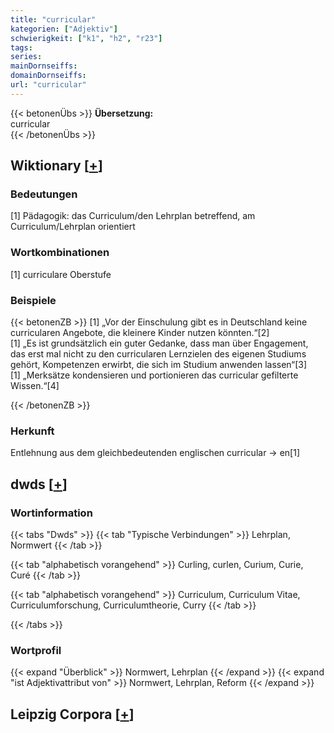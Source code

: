 ```yaml
---
title: "curricular"
kategorien: ["Adjektiv"]
schwierigkeit: ["k1", "h2", "r23"]
tags:
series:
mainDornseiffs:
domainDornseiffs:
url: "curricular"
---
```


{{< betonenÜbs >}}
**Übersetzung:**  
curricular  
{{< /betonenÜbs >}}

## Wiktionary [[+](https://de.wiktionary.org/wiki/curricular)]

### Bedeutungen
[1] Pädagogik: das Curriculum/den Lehrplan betreffend, am Curriculum/Lehrplan orientiert  

### Wortkombinationen
[1] curriculare Oberstufe  

### Beispiele
{{< betonenZB >}}
[1] „Vor der Einschulung gibt es in Deutschland keine curricularen Angebote, die kleinere Kinder nutzen könnten.“[2]  
[1] „Es ist grundsätzlich ein guter Gedanke, dass man über Engagement, das erst mal nicht zu den curricularen Lernzielen des eigenen Studiums gehört, Kompetenzen erwirbt, die sich im Studium anwenden lassen“[3]  
[1] „Merksätze kondensieren und portionieren das curricular gefilterte Wissen.“[4]  

{{< /betonenZB >}}
### Herkunft
Entlehnung aus dem gleichbedeutenden englischen curricular → en[1]  



## dwds [[+](https://www.dwds.de/wb/curricular)]

### Wortinformation
{{< tabs "Dwds" >}}
{{< tab "Typische Verbindungen" >}}
Lehrplan, Normwert
{{< /tab >}}

{{< tab "alphabetisch vorangehend" >}}
Curling, curlen, Curium, Curie, Curé
{{< /tab >}}

{{< tab "alphabetisch vorangehend" >}}
Curriculum, Curriculum Vitae, Curriculumforschung, Curriculumtheorie, Curry
{{< /tab >}}

{{< /tabs >}}

### Wortprofil
{{< expand "Überblick" >}} Normwert, Lehrplan {{< /expand >}}
{{< expand "ist Adjektivattribut von" >}} Normwert, Lehrplan, Reform {{< /expand >}}

## Leipzig Corpora [[+](https://corpora.uni-leipzig.de/en/res?word=curricular&corpusId=deu_newscrawl-public_2018)]

